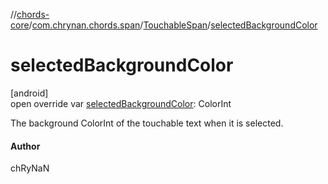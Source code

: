 //[chords-core](../../../index.md)/[com.chrynan.chords.span](../index.md)/[TouchableSpan](index.md)/[selectedBackgroundColor](selected-background-color.md)

# selectedBackgroundColor

[android]\
open override var [selectedBackgroundColor](selected-background-color.md): ColorInt

The background ColorInt of the touchable text when it is selected.

#### Author

chRyNaN
